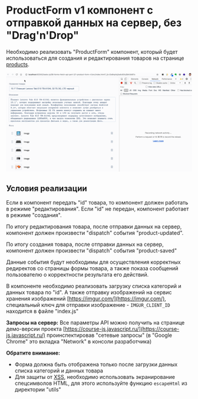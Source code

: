 # ProductForm v1 компонент с отправкой данных на сервер, без "Drag'n'Drop"

Необходимо реализовать "ProductForm" компонент, который будет использоваться для создания и редактирования товаров на странице
[products](https://course-js.javascript.ru/products). 

!["ProductForm v1"](public/product-form-v1.gif)

## Условия реализации

Если в компонент передать "id" товара, то компонент должен работать в режиме "редактирования".
Если "id" не передан, компонент работает в режиме "создания".

По итогу редактирования товара, после отправки данных на сервер, компонент должен
произвести "dispatch" события "product-updated".

По итогу создания товара, после отправки данных на сервер, компонент должен 
произвести "dispatch" события "product-saved"

Данные события будут необходимы для осуществления корректных редиректов со страницы формы товара,
а также показа сообщений пользователю о корректности результата его действий. 

В компоненте необходимо реализовать загрузку списка категорий и данных товара по "id".
А также отправку изображений на сервис хранения изображений [https://imgur.com/](https://imgur.com/), 
специальный ключ для отправки изображение - `IMGUR_CLIENT_ID` находится в файле "index.js"

**Запросы на сервер:**
Все параметры API можно получить на странице демо-версии проекта [https://course-js.javascript.ru/](https://course-js.javascript.ru/)
проинспектировав "сетевые запросы" (в "Google Chrome" это вкладка "Network" в консоли разработчика)

**Обратите внимание:**

* Форма должна быть отображена только после загрузки данных списка категорий и данных товара
* Для защиты от [XSS](https://ru.wikipedia.org/wiki/%D0%9C%D0%B5%D0%B6%D1%81%D0%B0%D0%B9%D1%82%D0%BE%D0%B2%D1%8B%D0%B9_%D1%81%D0%BA%D1%80%D0%B8%D0%BF%D1%82%D0%B8%D0%BD%D0%B3), 
необходимо использовать экранирование спецсимволов HTML, для этого используйте функцию `escapeHtml` из директории "utils"


